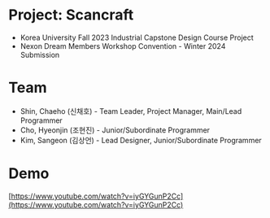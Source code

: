 # Project: Scancraft
* Korea University Fall 2023 Industrial Capstone Design Course Project
* Nexon Dream Members Workshop Convention - Winter 2024 Submission

# Team
* Shin, Chaeho (신채호) - Team Leader, Project Manager, Main/Lead Programmer
* Cho, Hyeonjin (조현진) - Junior/Subordinate Programmer
* Kim, Sangeon (김상언) - Lead Designer, Junior/Subordinate Programmer

# Demo
[https://www.youtube.com/watch?v=iyGYGunP2Cc](https://www.youtube.com/watch?v=iyGYGunP2Cc)
